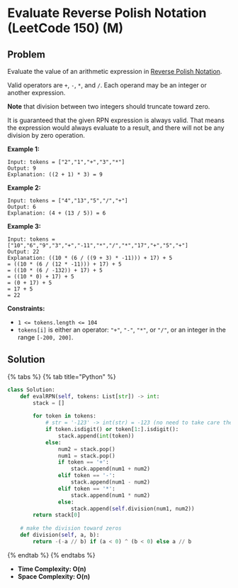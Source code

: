 # Evaluate Reverse Polish Notation (LeetCode 150) (M)

## Problem

&#x20;

Evaluate the value of an arithmetic expression in [Reverse Polish Notation](http://en.wikipedia.org/wiki/Reverse\_Polish\_notation).

Valid operators are `+`, `-`, `*`, and `/`. Each operand may be an integer or another expression.

**Note** that division between two integers should truncate toward zero.

It is guaranteed that the given RPN expression is always valid. That means the expression would always evaluate to a result, and there will not be any division by zero operation.

&#x20;

**Example 1:**

```
Input: tokens = ["2","1","+","3","*"]
Output: 9
Explanation: ((2 + 1) * 3) = 9
```

**Example 2:**

```
Input: tokens = ["4","13","5","/","+"]
Output: 6
Explanation: (4 + (13 / 5)) = 6
```

**Example 3:**

```
Input: tokens = ["10","6","9","3","+","-11","*","/","*","17","+","5","+"]
Output: 22
Explanation: ((10 * (6 / ((9 + 3) * -11))) + 17) + 5
= ((10 * (6 / (12 * -11))) + 17) + 5
= ((10 * (6 / -132)) + 17) + 5
= ((10 * 0) + 17) + 5
= (0 + 17) + 5
= 17 + 5
= 22
```

&#x20;

**Constraints:**

* `1 <= tokens.length <= 104`
* `tokens[i]` is either an operator: `"+"`, `"-"`, `"*"`, or `"/"`, or an integer in the range `[-200, 200]`.

## Solution

{% tabs %}
{% tab title="Python" %}
```python
class Solution:
    def evalRPN(self, tokens: List[str]) -> int:
        stack = []
        
        for token in tokens:
            # str = '-123' -> int(str) = -123 (no need to take care the negative sign)
            if token.isdigit() or token[1:].isdigit():
                stack.append(int(token))
            else:
                num2 = stack.pop()
                num1 = stack.pop()
                if token == '+':
                    stack.append(num1 + num2)
                elif token == '-':
                    stack.append(num1 - num2)
                elif token == '*':
                    stack.append(num1 * num2)
                else:
                    stack.append(self.division(num1, num2))
        return stack[0]
    
    # make the division toward zeros
    def division(self, a, b):
        return -(-a // b) if (a < 0) ^ (b < 0) else a // b
```
{% endtab %}
{% endtabs %}

* **Time Complexity:  O(n)**
* **Space Complexity: O(n)**
